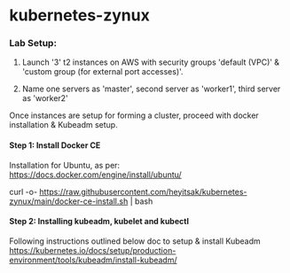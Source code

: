 # kubernetes-zynux

### Lab Setup:

1) Launch '3' t2 instances on AWS with security groups 'default (VPC)' & 'custom group (for external port accesses)'. 

2) Name one servers as 'master', second server as 'worker1', third server as 'worker2'

Once instances are setup for forming a cluster, proceed with docker installation & Kubeadm setup. 

#### Step 1: Install Docker CE

Installation for Ubuntu, as per:
https://docs.docker.com/engine/install/ubuntu/

curl -o- https://raw.githubusercontent.com/heyitsak/kubernetes-zynux/main/docker-ce-install.sh | bash 

#### Step 2: Installing kubeadm, kubelet and kubectl

Following instructions outlined below doc to setup & install Kubeadm
https://kubernetes.io/docs/setup/production-environment/tools/kubeadm/install-kubeadm/

